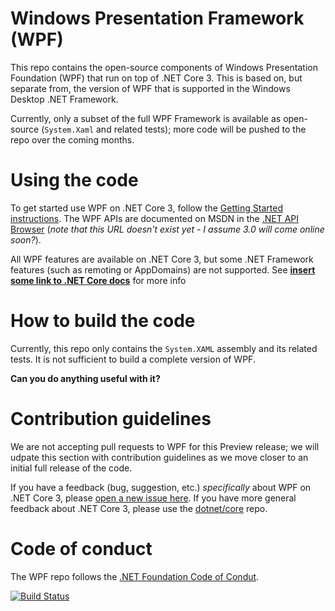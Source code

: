 # Windows Presentation Framework (WPF)
This repo contains the open-source components of Windows Presentation Foundation (WPF) that run on top of .NET Core 3. This is based on, but separate from, the version of WPF that is supported in the Windows Desktop .NET Framework.

Currently, only a subset of the full WPF Framework is available as open-source (`System.Xaml` and related tests); more code will be pushed to the repo over the coming months. 

# Using the code
To get started use WPF on .NET Core 3, follow the [Getting Started instructions](https://github.com/dotnet/samples/tree/master/wpf). The WPF APIs are documented on MSDN in the [.NET API Browser](https://docs.microsoft.com/en-us/dotnet/api/?view=netstandard-2.0) (*note that this URL doesn't exist yet - I assume 3.0 will come online soon?*).

All WPF features are available on .NET Core 3, but some .NET Framework features (such as remoting or AppDomains) are not supported. See [**insert some link to .NET Core docs**](http://msdn.microsoft.com) for more info

# How to build the code
Currently, this repo only contains the `System.XAML` assembly and its related tests. It is not sufficient to build a complete version of WPF. 

**Can you do anything useful with it?**

# Contribution guidelines
We are not accepting pull requests to WPF for this Preview release; we will udpate this section with contribution guidelines as we move closer to an initial full release of the code.

If you have a feedback (bug, suggestion, etc.)  *specifically* about WPF on .NET Core 3, please [open a new issue here](https://github.com/dotnet/wpf/issues/). If you have more general feedback about .NET Core 3, please use the [dotnet/core](https://github.com/dotnet/core) repo.

# Code of conduct
The WPF repo follows the [.NET Foundation Code of Condut](http://www.dotnetfoundation.org/code-of-conduct).

[![Build Status](https://dnceng.visualstudio.com/internal/_apis/build/status/dotnet.wpf)](https://dnceng.visualstudio.com/internal/_build/latest?definitionId=234)
